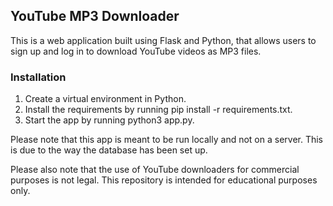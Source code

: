 ## YouTube MP3 Downloader

This is a web application built using Flask and Python, that allows users to sign up and log in to download YouTube videos as MP3 files.

### Installation

1. Create a virtual environment in Python.
2. Install the requirements by running pip install -r requirements.txt.
3. Start the app by running python3 app.py.

Please note that this app is meant to be run locally and not on a server. This is due to the way the database has been set up.

Please also note that the use of YouTube downloaders for commercial purposes is not legal. This repository is intended for educational purposes only.